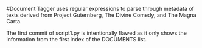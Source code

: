 #Document Tagger uses regular expressions to parse through metadata of texts derived from Project Guternberg, The Divine Comedy, and The Magna Carta.

The first commit of script1.py is intentionally flawed as it only shows the information from the first index of the DOCUMENTS list.
